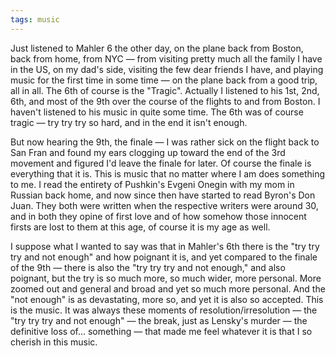 ```yaml
---
tags: music
---
```


Just listened to Mahler 6 the other day, on the plane back from Boston, back from home, from NYC — from visiting pretty much all the family I have in the US, on my dad's side, visiting the few dear friends I have, and playing music for the first time in some time — on the plane back from a good trip, all in all. The 6th of course is the "Tragic". Actually I listened to his 1st, 2nd, 6th, and most of the 9th over the course of the flights to and from Boston. I haven't listened to his music in quite some time. The 6th was of course tragic — try try try so hard, and in the end it isn't enough.

But now hearing the 9th, the finale — I was rather sick on the flight back to San Fran and found my ears clogging up toward the end of the 3rd movement and figured I'd leave the finale for later. Of course the finale is everything that it is. This is music that no matter where I am does something to me. I read the entirety of Pushkin's Evgeni Onegin with my mom in Russian back home, and now since then have started to read Byron's Don Juan. They both were written when the respective writers were around 30, and in both they opine of first love and of how somehow those innocent firsts are lost to them at this age, of course it is my age as well.

I suppose what I wanted to say was that in Mahler's 6th there is the "try try try and not enough" and how poignant it is, and yet compared to the finale of the 9th — there is also the "try try try and not enough," and also poignant, but the try is so much more, so much wider, more personal. More zoomed out and general and broad and yet so much more personal. And the "not enough" is as devastating, more so, and yet it is also so accepted. This is the music. It was always these moments of resolution/irresolution — the "try try try and not enough" — the break, just as Lensky's murder — the definitive loss of... something — that made me feel whatever it is that I so cherish in this music.
